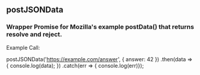 ## postJSONData

### Wrapper Promise for Mozilla's example postData() that returns resolve and reject.

Example Call:

   postJSONData('https://example.com/answer', { answer: 42 })
   .then(data => { console.log(data); })
   .catch(err => { console.log(err)}); 


  
